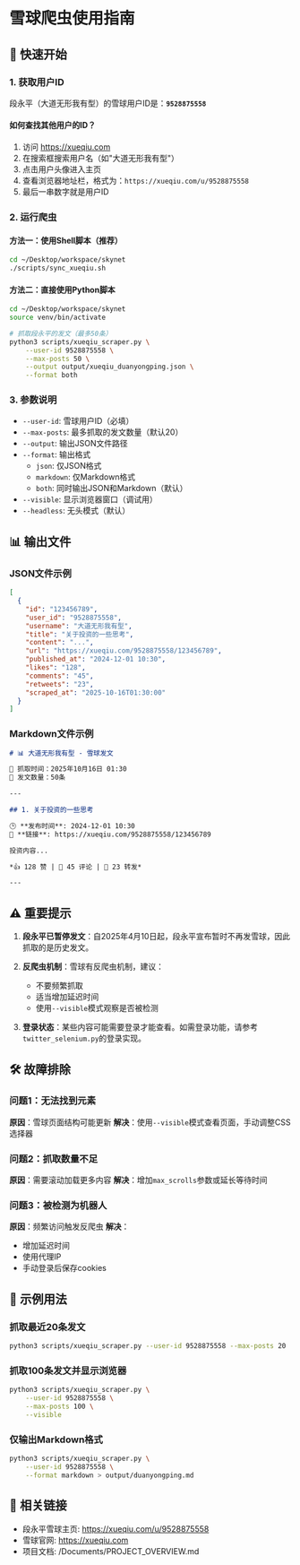 # 雪球爬虫使用指南

## 📌 快速开始

### 1. 获取用户ID

段永平（大道无形我有型）的雪球用户ID是：**`9528875558`**

#### 如何查找其他用户的ID？

1. 访问 https://xueqiu.com
2. 在搜索框搜索用户名（如"大道无形我有型"）
3. 点击用户头像进入主页
4. 查看浏览器地址栏，格式为：`https://xueqiu.com/u/9528875558`
5. 最后一串数字就是用户ID

### 2. 运行爬虫

#### 方法一：使用Shell脚本（推荐）

```bash
cd ~/Desktop/workspace/skynet
./scripts/sync_xueqiu.sh
```

#### 方法二：直接使用Python脚本

```bash
cd ~/Desktop/workspace/skynet
source venv/bin/activate

# 抓取段永平的发文（最多50条）
python3 scripts/xueqiu_scraper.py \
    --user-id 9528875558 \
    --max-posts 50 \
    --output output/xueqiu_duanyongping.json \
    --format both
```

### 3. 参数说明

- `--user-id`: 雪球用户ID（必填）
- `--max-posts`: 最多抓取的发文数量（默认20）
- `--output`: 输出JSON文件路径
- `--format`: 输出格式
  - `json`: 仅JSON格式
  - `markdown`: 仅Markdown格式
  - `both`: 同时输出JSON和Markdown（默认）
- `--visible`: 显示浏览器窗口（调试用）
- `--headless`: 无头模式（默认）

## 📊 输出文件

### JSON文件示例

```json
[
  {
    "id": "123456789",
    "user_id": "9528875558",
    "username": "大道无形我有型",
    "title": "关于投资的一些思考",
    "content": "...",
    "url": "https://xueqiu.com/9528875558/123456789",
    "published_at": "2024-12-01 10:30",
    "likes": "128",
    "comments": "45",
    "retweets": "23",
    "scraped_at": "2025-10-16T01:30:00"
  }
]
```

### Markdown文件示例

```markdown
# 📊 大道无形我有型 - 雪球发文

📅 抓取时间：2025年10月16日 01:30
📝 发文数量：50条

---

## 1. 关于投资的一些思考

🕒 **发布时间**: 2024-12-01 10:30
🔗 **链接**: https://xueqiu.com/9528875558/123456789

投资内容...

*👍 128 赞 | 💬 45 评论 | 🔄 23 转发*

---
```

## ⚠️ 重要提示

1. **段永平已暂停发文**：自2025年4月10日起，段永平宣布暂时不再发雪球，因此抓取的是历史发文。

2. **反爬虫机制**：雪球有反爬虫机制，建议：
   - 不要频繁抓取
   - 适当增加延迟时间
   - 使用`--visible`模式观察是否被检测

3. **登录状态**：某些内容可能需要登录才能查看。如需登录功能，请参考`twitter_selenium.py`的登录实现。

## 🛠️ 故障排除

### 问题1：无法找到元素

**原因**：雪球页面结构可能更新
**解决**：使用`--visible`模式查看页面，手动调整CSS选择器

### 问题2：抓取数量不足

**原因**：需要滚动加载更多内容
**解决**：增加`max_scrolls`参数或延长等待时间

### 问题3：被检测为机器人

**原因**：频繁访问触发反爬虫
**解决**：
- 增加延迟时间
- 使用代理IP
- 手动登录后保存cookies

## 📝 示例用法

### 抓取最近20条发文

```bash
python3 scripts/xueqiu_scraper.py --user-id 9528875558 --max-posts 20
```

### 抓取100条发文并显示浏览器

```bash
python3 scripts/xueqiu_scraper.py \
    --user-id 9528875558 \
    --max-posts 100 \
    --visible
```

### 仅输出Markdown格式

```bash
python3 scripts/xueqiu_scraper.py \
    --user-id 9528875558 \
    --format markdown > output/duanyongping.md
```

## 🔗 相关链接

- 段永平雪球主页: https://xueqiu.com/u/9528875558
- 雪球官网: https://xueqiu.com
- 项目文档: /Documents/PROJECT_OVERVIEW.md

